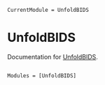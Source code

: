 ```@meta
CurrentModule = UnfoldBIDS
```

# UnfoldBIDS

Documentation for [UnfoldBIDS](https://github.com/reneskukies/UnfoldBIDS.jl).

```@index
```

```@autodocs
Modules = [UnfoldBIDS]
```

